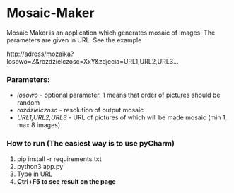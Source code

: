# Mosaic-Maker

Mosaic Maker is an application which generates mosaic of images. The parameters are given in URL.  See the example

http://adress/mozaika?losowo=Z&rozdzielczosc=XxY&zdjecia=URL1,URL2,URL3...

### Parameters:

- *losowo* - optional parameter. 1 means that order of pictures should be random
- *rozdzielczosc* - resolution of output mosaic
- *URL1,URL2,URL3* - URL of pictures of which will be made mosaic (min 1, max 8 images)

### How to run (The easiest way is to use pyCharm)

1. pip install -r requirements.txt
2. python3 app.py
3. Type in URL
4. **Ctrl+F5 to see result on the page**

